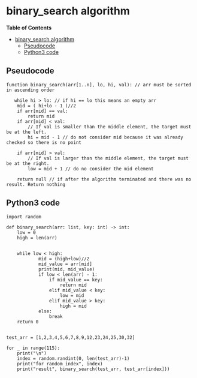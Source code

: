 # binary_search algorithm
<!-- markdown-toc start - Don't edit this section. Run M-x markdown-toc-refresh-toc -->
**Table of Contents**

- [binary_search algorithm](#binary_search-algorithm)
    - [Pseudocode](#pseudocode)
    - [Python3 code](#python3-code)

<!-- markdown-toc end -->

## Pseudocode


```
function binary_search(arr[1..n], lo, hi, val): // arr must be sorted in ascending order
   
   while hi > lo: // if hi == lo this means an empty arr
    mid = ( hi+lo - 1 )//2
    if arr[mid] == val:
        return mid
    if arr[mid] < val:
        // If val is smaller than the middle element, the target must be at the left.
        hi = mid - 1 // do not consider mid because it was already checked so there is no point
        
    if arr[mid] > val:
        // If val is larger than the middle element, the target must be at the right.
        low = mid + 1 // do no consider the mid element
        
    return null // if after the algorithm terminated and there was no result. Return nothing

```

## Python3 code

```python3
import random

def binary_search(arr: list, key: int) -> int:
    low = 0
    high = len(arr)


    while low < high:
            mid = (high+low)//2
            mid_value = arr[mid]
            print(mid, mid_value)
            if low < len(arr) - 1:
                if mid_value == key:
                    return mid
                elif mid_value < key:
                    low = mid
                elif mid_value > key:
                    high = mid
            else:
                break
    return 0


test_arr = [1,2,3,4,5,6,7,8,9,12,23,24,25,30,32]

for _ in range(115):
    print("\n")
    index = random.randint(0, len(test_arr)-1)
    print("for random index", index)
    print("result", binary_search(test_arr, test_arr[index]))

```
